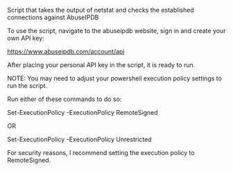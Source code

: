 Script that takes the output of netstat and checks the established connections against AbuseIPDB

To use the script, navigate to the abuseipdb website, sign in and create your own API key:

https://www.abuseipdb.com/account/api

After placing your personal API key in the script, it is ready to run.


NOTE:
You may need to adjust your powershell execution policy settings to run the script.

Run either of these commands to do so:

Set-ExecutionPolicy -ExecutionPolicy RemoteSigned

OR

Set-ExecutionPolicy -ExecutionPolicy Unrestricted


For security reasons, I recommend setting the execution policy to RemoteSigned.

